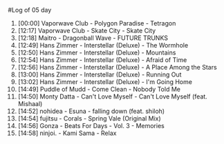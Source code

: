 #Log of 05 day

1. [00:00] Vaporwave Club - Polygon Paradise - Tetragon
1. [12:17] Vaporwave Club - Skate City - Skate City
1. [12:18] Maitro - Dragonball Wave - FUTURE TRUNKS
1. [12:49] Hans Zimmer - Interstellar (Deluxe) - The Wormhole
1. [12:50] Hans Zimmer - Interstellar (Deluxe) - Mountains
1. [12:54] Hans Zimmer - Interstellar (Deluxe) - Afraid of Time
1. [12:56] Hans Zimmer - Interstellar (Deluxe) - A Place Among the Stars
1. [13:00] Hans Zimmer - Interstellar (Deluxe) - Running Out
1. [13:02] Hans Zimmer - Interstellar (Deluxe) - I'm Going Home
1. [14:49] Puddle of Mudd - Come Clean - Nobody Told Me
1. [14:50] Monty Datta - Can't Love Myself - Can't Love Myself (feat. Mishaal)
1. [14:52] nohidea - Esuna - falling down (feat. shiloh)
1. [14:54] fujitsu - Corals - Spring Vale (Original Mix)
1. [14:56] Gonza - Beats For Days - Vol. 3 - Memories
1. [14:58] ninjoi. - Kami Sama - Relax
